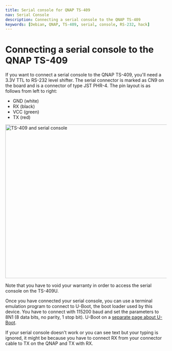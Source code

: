 ```yaml
---
title: Serial console for QNAP TS-409
nav: Serial Console
description: Connecting a serial console to the QNAP TS-409
keywords: [Debian, QNAP, TS-409, serial, console, RS-232, hack]
---
```


<h1>Connecting a serial console to the QNAP TS-409</h1>

If you want to connect a serial console to the QNAP TS-409, you'll need a
3.3V TTL to RS-232 level shifter.  The serial connector is marked as CN9 on
the board and is a connector of type JST PHR-4.  The pin layout is as
follows from left to right:

<ul>
<li>GND (white)</li>
<li>RX (black)</li>
<li>VCC (green)</li>
<li>TX (red)</li>
</ul>

<img src = "../images/img_0108s.jpg" class="border" alt = "TS-409 and serial console" width="640" height="480" />

Note that you have to void your warranty in order to access the serial
console on the TS-409U.

Once you have connected your serial console, you can use a terminal
emulation program to connect to U-Boot, the boot loader used by this
device.  You have to connect with 115200 baud and set the parameters to 8N1
(8 data bits, no parity, 1 stop bit).  U-Boot on a <a href =
"../uboot/">separate page about U-Boot</a>.

If your serial console doesn't work or you can see text but your typing is
ignored, it might be because you have to connect RX from your connector
cable to TX on the QNAP and TX with RX.

